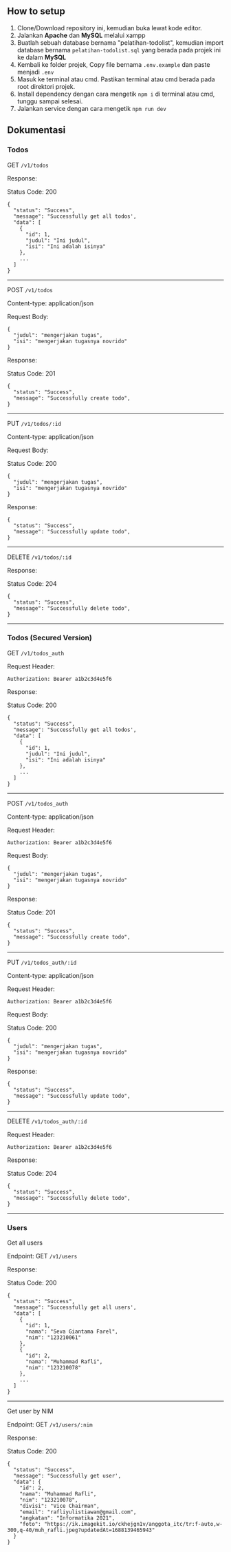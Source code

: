 ## How to setup

1. Clone/Download repository ini, kemudian buka lewat kode editor.
2. Jalankan **Apache** dan **MySQL** melalui xampp
3. Buatlah sebuah database bernama "pelatihan-todolist", kemudian import database bernama `pelatihan-todolist.sql` yang berada pada projek ini ke dalam **MySQL**
4. Kembali ke folder projek, Copy file bernama `.env.example` dan paste menjadi `.env`
5. Masuk ke terminal atau cmd. Pastikan terminal atau cmd berada pada root direktori projek.
6. Install dependency dengan cara mengetik `npm i` di terminal atau cmd, tunggu sampai selesai.
7. Jalankan service dengan cara mengetik `npm run dev`

## Dokumentasi

### Todos

GET `/v1/todos`

Response:

Status Code: 200

```
{
  "status": "Success",
  "message": "Successfully get all todos',
  "data": [
    {
      "id": 1,
      "judul": "Ini judul",
      "isi": "Ini adalah isinya"
    },
    ...
  ]
}
```

---

POST `/v1/todos`

Content-type: application/json

Request Body:

```
{
  "judul": "mengerjakan tugas",
  "isi": "mengerjakan tugasnya novrido"
}
```

Response:

Status Code: 201

```
{
  "status": "Success",
  "message": "Successfully create todo",
}
```

---

PUT `/v1/todos/:id`

Content-type: application/json

Request Body:

Status Code: 200

```
{
  "judul": "mengerjakan tugas",
  "isi": "mengerjakan tugasnya novrido"
}
```

Response:

```
{
  "status": "Success",
  "message": "Successfully update todo",
}
```

---

DELETE `/v1/todos/:id`

Response:

Status Code: 204

```
{
  "status": "Success",
  "message": "Successfully delete todo",
}
```

---

### Todos (Secured Version)

GET `/v1/todos_auth`

Request Header:

```
Authorization: Bearer a1b2c3d4e5f6
```

Response:

Status Code: 200

```
{
  "status": "Success",
  "message": "Successfully get all todos',
  "data": [
    {
      "id": 1,
      "judul": "Ini judul",
      "isi": "Ini adalah isinya"
    },
    ...
  ]
}
```

---

POST `/v1/todos_auth`

Content-type: application/json

Request Header:

```
Authorization: Bearer a1b2c3d4e5f6
```

Request Body:

```
{
  "judul": "mengerjakan tugas",
  "isi": "mengerjakan tugasnya novrido"
}
```

Response:

Status Code: 201

```
{
  "status": "Success",
  "message": "Successfully create todo",
}
```

---

PUT `/v1/todos_auth/:id`

Content-type: application/json

Request Header:

```
Authorization: Bearer a1b2c3d4e5f6
```

Request Body:

Status Code: 200

```
{
  "judul": "mengerjakan tugas",
  "isi": "mengerjakan tugasnya novrido"
}
```

Response:

```
{
  "status": "Success",
  "message": "Successfully update todo",
}
```

---

DELETE `/v1/todos_auth/:id`

Request Header:

```
Authorization: Bearer a1b2c3d4e5f6
```

Response:

Status Code: 204

```
{
  "status": "Success",
  "message": "Successfully delete todo",
}
```

---

### Users

Get all users

Endpoint: GET `/v1/users`

Response:

Status Code: 200

```
{
  "status": "Success",
  "message": "Successfully get all users',
  "data": [
    {
      "id": 1,
      "nama": "Seva Giantama Farel",
      "nim": "123210061"
    },
    {
      "id": 2,
      "nama": "Muhammad Rafli",
      "nim": "123210078"
    },
    ...
  ]
}
```

---

Get user by NIM

Endpoint: GET `/v1/users/:nim`

Response:

Status Code: 200

```
{
  "status": "Success",
  "message": "Successfully get user',
  "data": {
    "id": 2,
    "nama": "Muhammad Rafli",
    "nim": "123210078",
    "divisi": "Vice Chairman",
    "email": "rafliyulistiawan@gmail.com",
    "angkatan": "Informatika 2021",
    "foto": "https://ik.imagekit.io/ckhejgn1v/anggota_itc/tr:f-auto,w-300,q-40/muh_rafli.jpeg?updatedAt=1688139465943"
  }
}
```
